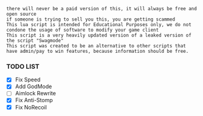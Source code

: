 ```
there will never be a paid version of this, it will always be free and open source
if someone is trying to sell you this, you are getting scammed
This lua script is intended for Educational Purposes only, we do not condone the usage of software to modify your game client
This script is a very heavily updated version of a leaked version of the script "Swagmode" 
This script was created to be an alternative to other scripts that have admin/pay to win features, because information should be free.
```
### TODO LIST

- [x] Fix Speed
- [x] Add GodMode
- [ ] Aimlock Rewrite
- [x] Fix Anti-Stomp
- [x] Fix NoRecoil
